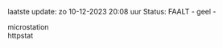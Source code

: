 laatste update: 
zo 10-12-2023 20:08   uur 
Status: FAALT - geel - 
<div class="service Y">microstation</div><div class="service G">httpstat</div>